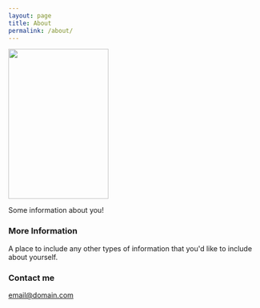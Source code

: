 ```yaml
---
layout: page
title: About
permalink: /about/
---
```

<img src="https://cupidok.github.io/images/kc_photo.jpg" width="200" height="300" />

Some information about you!

### More Information

A place to include any other types of information that you'd like to include about yourself.

### Contact me

[email@domain.com](mailto:email@domain.com)
